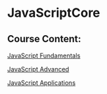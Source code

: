 # JavaScriptCore

## Course Content:

<a href="https://github.com/HristoShabanakov/JavaScriptCore/tree/master/JS%20Fundamentals%20-%20January%202019" > JavaScript Fundamentals</a>

<a href="https://github.com/HristoShabanakov/JavaScriptCore/tree/master/JS%20Advanced%20-%20June%202019"> JavaScript Advanced</a>

<a href="https://github.com/HristoShabanakov/JavaScriptCore/tree/master/JS%20Apps%20-%20July%202019"> JavaScript Applications</a>


  

